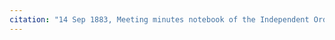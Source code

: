 ```yaml
---
citation: "14 Sep 1883, Meeting minutes notebook of the Independent Order of Good Templars, High Bridge Lodge No. 296, Tompkins County History Center, Ithaca NY."
---
```



